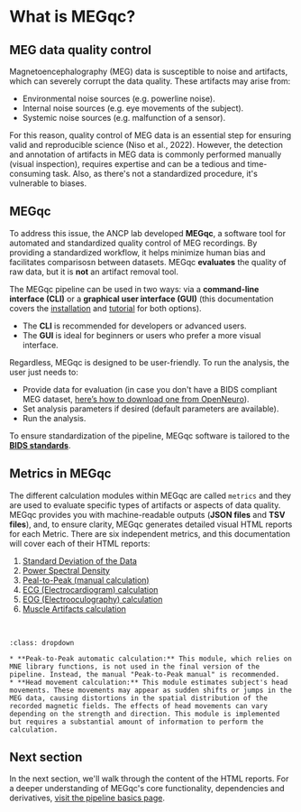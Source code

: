 # What is MEGqc?

## MEG data quality control
Magnetoencephalography (MEG) data is susceptible to  noise and artifacts, which can severely corrupt the data quality. These artifacts may arise from:
- Environmental noise sources (e.g. powerline noise).
- Internal noise sources (e.g. eye movements of the subject).
- Systemic noise sources (e.g. malfunction of a sensor).

For this reason, quality control of MEG data is an essential step for ensuring valid and reproducible science (Niso et al., 2022). However, the detection and annotation of artifacts in MEG data is commonly performed manually (visual inspection), requires expertise and can be a tedious and time-consuming task. Also, as there's not a standardized procedure, it's vulnerable to biases.

## MEGqc
To address this issue, the ANCP lab developed **MEGqc**, a software tool for automated and standardized quality control of MEG recordings.  By providing a standardized workflow, it helps minimize human bias and facilitates comparisosn between datasets. MEGqc **evaluates** the quality of raw data, but it is **not** an artifact removal tool. 

The MEGqc pipeline can be used in two ways: via a **command-line interface (CLI)** or a **graphical user interface (GUI)** (this documentation covers the [installation](./installation) and [tutorial](./tutorial) for both options).
* The **CLI** is recommended for developers or advanced users.
* The **GUI** is ideal for beginners or users who prefer a more visual interface.

Regardless, MEGqc is designed to be user-friendly. To run the analysis, the user just needs to:
- Provide data for evaluation (in case you don't have a BIDS compliant MEG dataset, [here’s how to download one from OpenNeuro](../extra/openneuro)).
- Set analysis parameters if desired (default parameters are available).
- Run the analysis.

To ensure standardization of the pipeline, MEGqc software is tailored to the [**BIDS standards**](../extra/bids.md).

## Metrics in MEGqc
The different calculation modules within MEGqc are called `metrics` and they are used to evaluate specific types of artifacts or aspects of data quality. MEGqc provides you with machine-readable outputs (**JSON files** and **TSV files**), and, to ensure clarity, MEGqc generates detailed visual HTML reports for each Metric. There are six independent metrics, and this documentation will cover each of their HTML reports:

1. [Standard Deviation of the Data](../report/std.md)
2. [Power Spectral Density](../report/psd.md)
3. [Peal-to-Peak (manual calculation)](../report/ptp.md)
4. [ECG (Electrocardiogram) calculation](../report/ecg.md)
5. [EOG (Electrooculography) calculation]((../report/eog.md))
6. [Muscle Artifacts calculation](../report/muscle.md)

<br>  




```{admonition} There are 2 other metrics within MEGqc
:class: dropdown

* **Peak-to-Peak automatic calculation:** This module, which relies on MNE library functions, is not used in the final version of the pipeline. Instead, the manual "Peak-to-Peak manual" is recommended.
* **Head movement calculation:** This module estimates subject's head movements. These movements may appear as sudden shifts or jumps in the MEG data, causing distortions in the spatial distribution of the recorded magnetic fields. The effects of head movements can vary depending on the strength and direction. This module is implemented but requires a substantial amount of information to perform the calculation.

``` 


## Next section
In the next section, we'll walk through the content of the HTML reports.
For a deeper understanding of MEGqc's core functionality, dependencies and derivatives, [visit the pipeline basics page](../extra/details.md).


        

